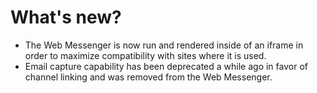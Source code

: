 # What's new?

- The Web Messenger is now run and rendered inside of an iframe in order to maximize compatibility with sites where it is used.
- Email capture capability has been deprecated a while ago in favor of channel linking and was removed from the Web Messenger.

